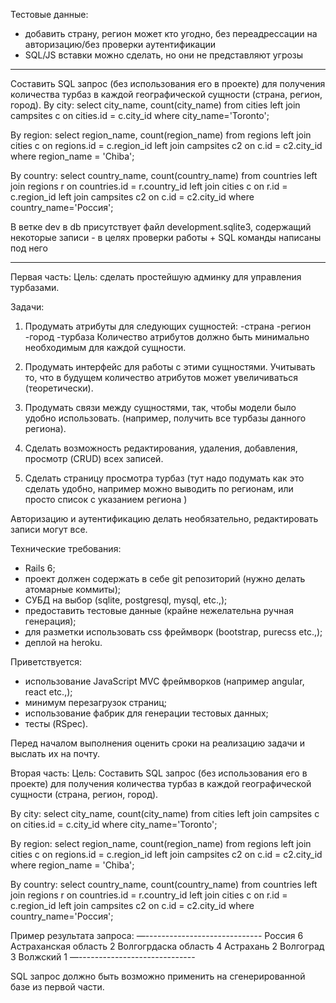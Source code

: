 Тестовые данные:
   - добавить страну, регион может кто угодно, без переадрессации на авторизацию/без проверки аутентификации
   - SQL/JS вставки можно сделать, но они не представляют угрозы
   
********************************************************************************************************************************************************************
Составить SQL запрос (без использования его в проекте) для получения количества турбаз в каждой географической сущности (страна, регион, город).
   By city:
   select city_name, count(city_name) from cities left join campsites c on cities.id = c.city_id where city_name='Toronto';
   
   By region:
   select region_name, count(region_name) from regions left join cities c on regions.id = c.region_id left join campsites c2 on c.id = c2.city_id where region_name = 'Chiba';
   
   By country:
   select country_name, count(country_name) from countries left join regions r on countries.id = r.country_id left join cities c on r.id = c.region_id left join campsites c2 on c.id = c2.city_id where country_name='Россия';

В ветке dev в db присутствует файл development.sqlite3, содержащий некоторые записи - в целях проверки работы + SQL команды написаны под него
********************************************************************************************************************************************************************

Первая часть:
Цель: сделать простейшую админку для управления турбазами.

Задачи:
1) Продумать атрибуты для следующих сущностей:
   -страна
   -регион
   -город
   -турбаза
   Количество атрибутов должно быть минимально необходимым для каждой сущности.

2) Продумать интерфейс для работы с этими сущностями.
   Учитывать то, что в будущем количество атрибутов может увеличиваться (теоретически).

3) Продумать связи между сущностями, так, чтобы модели было удобно использовать.
   (например, получить все турбазы данного региона).

4) Сделать возможность редактирования, удаления, добавления, просмотр (CRUD) всех записей.

5) Сделать страницу просмотра турбаз (тут надо подумать как это сделать удобно,
   например можно выводить по регионам, или просто список с указанием региона )

Авторизацию и аутентификацию делать необязательно, редактировать записи могут все.

Технические требования:
- Rails 6;
- проект должен содержать в себе git репозиторий (нужно делать атомарные коммиты);
- СУБД на выбор (sqlite, postgresql, mysql, etc.,);
- предоставить тестовые данные (крайне нежелательна ручная генерация);
- для разметки использовать css фреймворк (bootstrap, purecss etc.,);
- деплой на heroku.

Приветствуется:
- использование JavaScript MVC фреймворков (например angular, react etc.,);
- минимум перезагрузок страниц;
- использование фабрик для генерации тестовых данных;
- тесты (RSpec).

Перед началом выполнения оценить сроки на реализацию задачи и выслать их на почту.

Вторая часть:
Цель: Составить SQL запрос (без использования его в проекте) для получения количества турбаз в каждой географической сущности (страна, регион, город).

By city:
select city_name, count(city_name) from cities left join campsites c on cities.id = c.city_id where city_name='Toronto';

By region:
select region_name, count(region_name) from regions left join cities c on regions.id = c.region_id left join campsites c2 on c.id = c2.city_id where region_name = 'Chiba';

By country:
select country_name, count(country_name) from countries left join regions r on countries.id = r.country_id left join cities c on r.id = c.region_id left join campsites c2 on c.id = c2.city_id where country_name='Россия';


Пример результата запроса:
—-----------------------------
Россия 6
Астраханская область 2
Волгогрдаска область 4
Астрахань 2
Волгоград 3
Волжский 1
—-----------------------------

SQL запрос должно быть возможно применить на сгенерированной базе из первой части.

